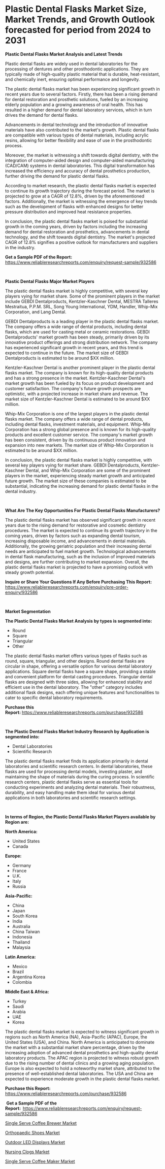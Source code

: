 <p><h1>Plastic Dental Flasks Market Size, Market Trends, and Growth Outlook forecasted for period from 2024 to 2031</h1></p><p><strong>Plastic Dental Flasks Market Analysis and Latest Trends</strong></p>
<p><p>Plastic dental flasks are widely used in dental laboratories for the processing of dentures and other prosthodontic applications. They are typically made of high-quality plastic material that is durable, heat-resistant, and chemically inert, ensuring optimal performance and longevity.</p><p>The plastic dental flasks market has been experiencing significant growth in recent years due to several factors. Firstly, there has been a rising demand for dental restoration and prosthetic solutions, fueled by an increasing elderly population and a growing awareness of oral health. This has resulted in a higher demand for dental laboratory services, which in turn drives the demand for dental flasks.</p><p>Advancements in dental technology and the introduction of innovative materials have also contributed to the market's growth. Plastic dental flasks are compatible with various types of dental materials, including acrylic resins, allowing for better flexibility and ease of use in the prosthodontic process.</p><p>Moreover, the market is witnessing a shift towards digital dentistry, with the integration of computer-aided design and computer-aided manufacturing (CAD/CAM) systems in dental laboratories. This digital transformation has increased the efficiency and accuracy of dental prosthetics production, further driving the demand for plastic dental flasks.</p><p>According to market research, the plastic dental flasks market is expected to continue its growth trajectory during the forecast period. The market is projected to grow at a CAGR of 12.8%, driven by the aforementioned factors. Additionally, the market is witnessing the emergence of key trends such as the development of flasks with enhanced designs for better pressure distribution and improved heat resistance properties.</p><p>In conclusion, the plastic dental flasks market is poised for substantial growth in the coming years, driven by factors including the increasing demand for dental restoration and prosthetics, advancements in dental technology, and the shift towards digital dentistry. The market's projected CAGR of 12.8% signifies a positive outlook for manufacturers and suppliers in the industry.</p></p>
<p><strong>Get a Sample PDF of the Report:&nbsp;</strong> <a href="https://www.reliableresearchreports.com/enquiry/request-sample/932586">https://www.reliableresearchreports.com/enquiry/request-sample/932586</a></p>
<p>&nbsp;</p>
<p><strong>Plastic Dental Flasks Major Market Players</strong></p>
<p><p>The plastic dental flasks market is highly competitive, with several key players vying for market share. Some of the prominent players in the market include GEBDI Dentalproducts, Kentzler-Kaschner Dental, MESTRA Talleres Mestraitua, P.P.M. SRL, Song Young International, YDM, Handler, Whip-Mix Corporation, and Lang Dental.</p><p>GEBDI Dentalproducts is a leading player in the plastic dental flasks market. The company offers a wide range of dental products, including dental flasks, which are used for casting metal or ceramic restorations. GEBDI Dentalproducts' market growth has been steady, primarily driven by its innovative product offerings and strong distribution network. The company has experienced significant growth in recent years, and this trend is expected to continue in the future. The market size of GEBDI Dentalproducts is estimated to be around $XX million.</p><p>Kentzler-Kaschner Dental is another prominent player in the plastic dental flasks market. The company is known for its high-quality dental products and has a strong presence in the market. Kentzler-Kaschner Dental's market growth has been fueled by its focus on product development and customer satisfaction. The company's future growth prospects are optimistic, with a projected increase in market share and revenue. The market size of Kentzler-Kaschner Dental is estimated to be around $XX million.</p><p>Whip-Mix Corporation is one of the largest players in the plastic dental flasks market. The company offers a wide range of dental products, including dental flasks, investment materials, and equipment. Whip-Mix Corporation has a strong global presence and is known for its high-quality products and excellent customer service. The company's market growth has been consistent, driven by its continuous product innovation and expansion into new markets. The market size of Whip-Mix Corporation is estimated to be around $XX million.</p><p>In conclusion, the plastic dental flasks market is highly competitive, with several key players vying for market share. GEBDI Dentalproducts, Kentzler-Kaschner Dental, and Whip-Mix Corporation are some of the prominent players in the market, experiencing steady market growth and anticipated future growth. The market size of these companies is estimated to be substantial, indicating the increasing demand for plastic dental flasks in the dental industry.</p></p>
<p>&nbsp;</p>
<p><strong>What Are The Key Opportunities For Plastic Dental Flasks Manufacturers?</strong></p>
<p><p>The plastic dental flasks market has observed significant growth in recent years due to the rising demand for restorative and cosmetic dentistry procedures. The market is expected to continue its growth trajectory in the coming years, driven by factors such as expanding dental tourism, increasing disposable income, and advancements in dental materials. Additionally, the growing geriatric population and their increasing dental needs are anticipated to fuel market growth. Technological advancements in dental flask manufacturing, such as the inclusion of improved materials and designs, are further contributing to market expansion. Overall, the plastic dental flasks market is projected to have a promising outlook with steady growth potential.</p></p>
<p><strong>Inquire or Share Your Questions If Any Before Purchasing This Report:</strong> <a href="https://www.reliableresearchreports.com/enquiry/pre-order-enquiry/932586">https://www.reliableresearchreports.com/enquiry/pre-order-enquiry/932586</a></p>
<p>&nbsp;</p>
<p><strong>Market Segmentation</strong></p>
<p><strong>The Plastic Dental Flasks Market Analysis by types is segmented into:</strong></p>
<p><ul><li>Round</li><li>Square</li><li>Triangular</li><li>Other</li></ul></p>
<p><p>The plastic dental flasks market offers various types of flasks such as round, square, triangular, and other designs. Round dental flasks are circular in shape, offering a versatile option for various dental laboratory applications. Square dental flasks have a square shape, providing a stable and convenient platform for dental casting procedures. Triangular dental flasks are designed with three sides, allowing for enhanced stability and efficient use in the dental laboratory. The "other" category includes additional flask designs, each offering unique features and functionalities to cater to specific dental laboratory requirements.</p></p>
<p><strong>Purchase this Report:&nbsp;</strong><a href="https://www.reliableresearchreports.com/purchase/932586">https://www.reliableresearchreports.com/purchase/932586</a></p>
<p>&nbsp;</p>
<p><strong>The Plastic Dental Flasks Market Industry Research by Application is segmented into:</strong></p>
<p><ul><li>Dental Laboratories</li><li>Scientific Research</li></ul></p>
<p><p>The plastic dental flasks market finds its application primarily in dental laboratories and scientific research centers. In dental laboratories, these flasks are used for processing dental models, investing plaster, and maintaining the shape of materials during the curing process. In scientific research centers, plastic dental flasks serve as essential tools for conducting experiments and analyzing dental materials. Their robustness, durability, and easy handling make them ideal for various dental applications in both laboratories and scientific research settings.</p></p>
<p>&nbsp;</p>
<p><strong>In terms of Region, the Plastic Dental Flasks Market Players available by Region are:</strong></p>
<p>
    <p> <strong> North America: </strong>
        <ul>
            <li>United States</li>
            <li>Canada</li>
        </ul>
        </p> 
    <p> <strong> Europe: </strong>
        <ul>
            <li>Germany</li>
            <li>France</li>
            <li>U.K.</li>
            <li>Italy</li>
            <li>Russia</li>
        </ul>
        </p> 
    <p> <strong> Asia-Pacific: </strong>
        <ul>
            <li>China</li>
            <li>Japan</li>
            <li>South Korea</li>
            <li>India</li>
            <li>Australia</li>
            <li>China Taiwan</li>
            <li>Indonesia</li>
            <li>Thailand</li>
            <li>Malaysia</li>
        </ul>
        </p> 
    <p> <strong> Latin America: </strong>
        <ul>
            <li>Mexico</li>
            <li>Brazil</li>
            <li>Argentina Korea</li>
            <li>Colombia</li>
        </ul>
        </p> 
    <p> <strong> Middle East & Africa: </strong>
        <ul>
            <li>Turkey</li>
            <li>Saudi</li>
            <li>Arabia</li>
            <li>UAE</li>
            <li>Korea</li>
        </ul>
    </p>
    </p>
<p><p>The plastic dental flasks market is expected to witness significant growth in regions such as North America (NA), Asia-Pacific (APAC), Europe, the United States (USA), and China. North America is anticipated to dominate the market with a substantial market share percentage, driven by the increasing adoption of advanced dental prosthetics and high-quality dental laboratory products. The APAC region is projected to witness robust growth due to the rising number of dental clinics and a growing aging population. Europe is also expected to hold a noteworthy market share, attributed to the presence of well-established dental laboratories. The USA and China are expected to experience moderate growth in the plastic dental flasks market.</p></p>
<p><strong>Purchase this Report: </strong><a href="https://www.reliableresearchreports.com/purchase/932586">https://www.reliableresearchreports.com/purchase/932586</a></p>
<p>&nbsp;<strong>Get a Sample PDF of the Report:&nbsp;&nbsp;</strong><a href="https://www.reliableresearchreports.com/enquiry/request-sample/932586">https://www.reliableresearchreports.com/enquiry/request-sample/932586</a></p>
<p><strong></strong></p>
<p><p><a href="https://medium.com/@josepayne1985/single-serve-coffee-brewer-nbsp-market-focuses-on-market-share-size-and-projected-forecast-till-f02f30d92d46">Single Serve Coffee Brewer Market</a></p><p><a href="https://medium.com/@josepayne1985/orthopaedic-shoes-market-report-reveals-the-latest-trends-and-growth-opportunities-of-this-market-9d1873a5f190">Orthopaedic Shoes Market</a></p><p><a href="https://medium.com/@murraykoepp786/outdoor-led-displays-market-trends-and-market-analysis-forecasted-for-period-2024-2031-c7cc2fcf5c6c">Outdoor LED Displays Market</a></p><p><a href="https://medium.com/@josepayne1985/nursing-clogs-market-outlook-industry-overview-and-forecast-2024-to-2031-d226f214a8cc">Nursing Clogs Market</a></p><p><a href="https://medium.com/@josepayne1985/single-serve-coffee-maker-nbsp-market-focuses-on-market-share-size-and-projected-forecast-till-2c505acf7710">Single Serve Coffee Maker Market</a></p></p>